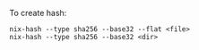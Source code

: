 To create hash:
```
nix-hash --type sha256 --base32 --flat <file>
nix-hash --type sha256 --base32 <dir>
```

